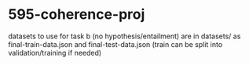 # 595-coherence-proj

datasets to use for task b (no hypothesis/entailment) are in datasets/ as final-train-data.json and final-test-data.json (train can be split into validation/training if needed)
